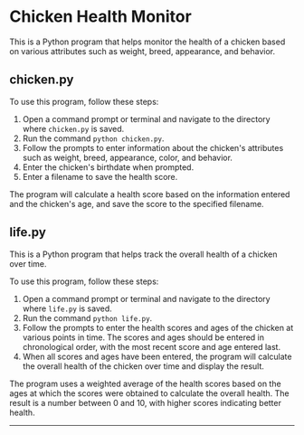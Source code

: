 

# Chicken Health Monitor

This is a Python program that helps monitor the health of a chicken based on various attributes such as weight, breed, appearance, and behavior.

## chicken.py

To use this program, follow these steps:

1. Open a command prompt or terminal and navigate to the directory where `chicken.py` is saved.
2. Run the command `python chicken.py`.
3. Follow the prompts to enter information about the chicken's attributes such as weight, breed, appearance, color, and behavior.
4. Enter the chicken's birthdate when prompted.
5. Enter a filename to save the health score.

The program will calculate a health score based on the information entered and the chicken's age, and save the score to the specified filename.

## life.py

This is a Python program that helps track the overall health of a chicken over time.

To use this program, follow these steps:

1. Open a command prompt or terminal and navigate to the directory where `life.py` is saved.
2. Run the command `python life.py`.
3. Follow the prompts to enter the health scores and ages of the chicken at various points in time. The scores and ages should be entered in chronological order, with the most recent score and age entered last.
4. When all scores and ages have been entered, the program will calculate the overall health of the chicken over time and display the result.

The program uses a weighted average of the health scores based on the ages at which the scores were obtained to calculate the overall health. The result is a number between 0 and 10, with higher scores indicating better health.

---
